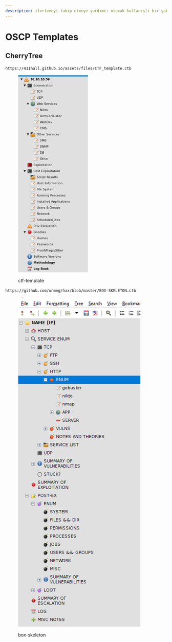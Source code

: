 ```yaml
---
description: ilerlemeyi takip etmeye yardımcı olacak kullanışlı bir şablon.
---
```


# OSCP Templates

## CherryTree

```
https://411hall.github.io/assets/files/CTF_template.ctb
```

<figure><img src="../.gitbook/assets/cherrytree.png" alt=""><figcaption><p>ctf-template</p></figcaption></figure>

```
https://github.com/unmeg/hax/blob/master/BOX-SKELETON.ctb
```

<figure><img src="../.gitbook/assets/image.png" alt=""><figcaption><p>box-skeleton</p></figcaption></figure>
